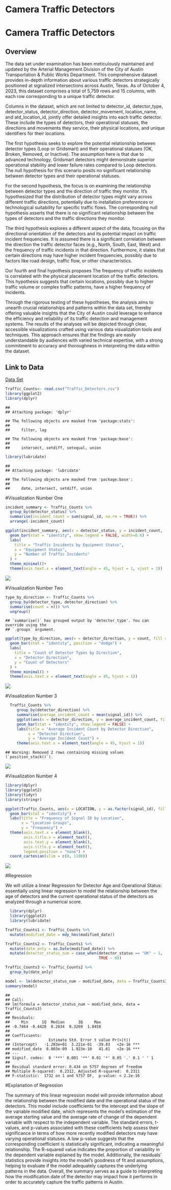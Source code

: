 Camera Traffic Detectors
================

# Camera Traffic Detectors

## Overview

The data set under examination has been meticulously maintained and
updated by the Arterial Management Division of the City of Austin
Transportation & Public Works Department. This comprehensive dataset
provides in-depth information about various traffic detectors
strategically positioned at signalized intersections across Austin,
Texas. As of October 4, 2023, this dataset comprises a total of 5,759
rows and 15 columns, with each row corresponding to a unique traffic
detector.

Columns in the dataset, which are not limited to detector_id,
detector_type, detector_status, detector_direction, detector_movement,
location_name, and atd_location_id, jointly offer detailed insights into
each traffic detector. These include the types of detectors, their
operational statuses, the directions and movements they service, their
physical locations, and unique identifiers for their locations.

The first hypothesis seeks to explore the potential relationship between
detector types (Loop or Gridsmart) and their operational statuses (OK,
Broken, Removed, or Inactive). The assumption here is that due to
advanced technology, Gridsmart detectors might demonstrate superior
operational stability and lower failure rates compared to Loop
detectors. The null hypothesis for this scenario posits no significant
relationship between detector types and their operational statuses.

For the second hypothesis, the focus is on examining the relationship
between detector types and the direction of traffic they monitor. It’s
hypothesized that the distribution of detector types might vary across
different traffic directions, potentially due to installation
preferences or technological suitability for specific traffic flows. The
corresponding null hypothesis asserts that there is no significant
relationship between the types of detectors and the traffic directions
they monitor.

The third hypothesis explores a different aspect of the data, focusing
on the directional orientation of the detectors and its potential impact
on traffic incident frequencies. It is assumed there is a significant
correlation between the direction the traffic detector faces (e.g.,
North, South, East, West) and the frequency of traffic incidents in that
direction. Furthermore, it states that certain directions may have
higher incident frequencies, possibly due to factors like road design,
traffic flow, or other characteristics.

Our fourth and final hypothesis proposes The frequency of traffic
incidents is correlated with the physical placement location of the
traffic detectors. This hypothesis suggests that certain locations,
possibly due to higher traffic volume or complex traffic patterns, have
a higher frequency of incidents.

Through the rigorous testing of these hypotheses, the analysis aims to
unearth crucial relationships and patterns within the data set, thereby
offering valuable insights that the City of Austin could leverage to
enhance the efficiency and reliability of its traffic detection and
management systems. The results of the analyses will be depicted through
clear, accessible visualizations crafted using various data
visualization tools and techniques. This approach ensures that the
findings are easily understandable by audiences with varied technical
expertise, with a strong commitment to accuracy and thoroughness in
interpreting the data within the dataset.

## Link to Data

[Data
Set](https://data.austintexas.gov/Transportation-and-Mobility/Traffic-Detectors/qpuw-8eeb)

``` r
Traffic_Counts<- read.csv("Traffic_Detectors.csv")
library(ggplot2)
library(dplyr)
```

    ## 
    ## Attaching package: 'dplyr'

    ## The following objects are masked from 'package:stats':
    ## 
    ##     filter, lag

    ## The following objects are masked from 'package:base':
    ## 
    ##     intersect, setdiff, setequal, union

``` r
library(lubridate)
```

    ## 
    ## Attaching package: 'lubridate'

    ## The following objects are masked from 'package:base':
    ## 
    ##     date, intersect, setdiff, union

\#Visualization Number One

``` r
incident_summary <- Traffic_Counts %>%
  group_by(detector_status) %>%
  summarise(incident_count = sum(signal_id, na.rm = TRUE)) %>%
  arrange(-incident_count)

ggplot(incident_summary, aes(x = detector_status, y = incident_count, fill = detector_status)) +
  geom_bar(stat = "identity", show.legend = FALSE, width=0.6) +
  labs(
    title = "Traffic Incidents by Equipment Status",
    x = "Equipment Status",
    y = "Number of Traffic Incidents"
  ) +
  theme_minimal()+
  theme(axis.text.x = element_text(angle = 45, hjust = 1, vjust = 1))
```

![](Readme_files/figure-gfm/unnamed-chunk-2-1.png)<!-- -->

\#Visualization Number Two

``` r
type_by_direction <- Traffic_Counts %>%
  group_by(detector_type, detector_direction) %>%
  summarise(count = n()) %>%
  ungroup()
```

    ## `summarise()` has grouped output by 'detector_type'. You can override using the
    ## `.groups` argument.

``` r
ggplot(type_by_direction, aes(x = detector_direction, y = count, fill = detector_type)) +
  geom_bar(stat = "identity", position = "dodge") +
  labs(
    title = "Count of Detector Types by Direction",
    x = "Detector Direction",
    y = "Count of Detectors"
  ) +
  theme_minimal() +
  theme(axis.text.x = element_text(angle = 45, hjust = 1))
```

![](Readme_files/figure-gfm/unnamed-chunk-3-1.png)<!-- -->

\#Visualization Number 3

``` r
  Traffic_Counts %>%
     group_by(detector_direction) %>%
     summarise(average_incident_count = mean(signal_id)) %>%
     ggplot(aes(x = detector_direction, y = average_incident_count, fill = detector_direction)) +
     geom_bar(stat = "identity", show.legend = FALSE) +
     labs(title = "Average Incident Count by Detector Direction",
          x = "Detector Direction",
          y = "Average Incident Count") +
     theme(axis.text.x = element_text(angle = 45, hjust = 1))
```

    ## Warning: Removed 2 rows containing missing values (`position_stack()`).

![](Readme_files/figure-gfm/unnamed-chunk-4-1.png)<!-- -->

\#Visualization Number 4

``` r
library(dplyr)
library(ggplot2)
library(tidyr)
library(stringr)

ggplot(Traffic_Counts, aes(x = LOCATION, y = as.factor(signal_id), fill = LOCATION)) +
  geom_bar(stat = "identity") +
  labs(title = "Frequency of Signal ID by Location",
       x = "Location Groups",
       y = "Frequency") +
  theme(axis.text.x = element_blank(),
        axis.title.x = element_text(),
        axis.text.y = element_blank(),
        axis.title.y = element_text(),
        legend.position = "none") +
  coord_cartesian(xlim = c(0, 1100)) 
```

![](Readme_files/figure-gfm/unnamed-chunk-5-1.png)<!-- -->

\#Regression

We will utilize a linear Regression for Detector Age and Operational
Status: essentially using linear regression to model the relationship
between the age of detectors and the current operational status of the
detectors as analyzed through a numerical score.

``` r
  library(dplyr)
  library(ggplot2)
  library(lubridate)

Traffic_Counts1 <- Traffic_Counts %>%
  mutate(modified_date = mdy_hms(modified_date))  

Traffic_Counts2 <- Traffic_Counts1 %>%
  mutate(date_only = as.Date(modified_date)) %>%
  mutate(detector_status_num = case_when(detector_status == "OK" ~ 1,
                                         TRUE ~ 0))

Traffic_Counts3 <- Traffic_Counts2 %>%
  group_by(date_only)

model <- lm(detector_status_num ~ modified_date, data = Traffic_Counts3)
summary(model)
```

    ## 
    ## Call:
    ## lm(formula = detector_status_num ~ modified_date, data = Traffic_Counts3)
    ## 
    ## Residuals:
    ##     Min      1Q  Median      3Q     Max 
    ## -0.7464 -0.4428  0.2834  0.3269  1.8458 
    ## 
    ## Coefficients:
    ##                 Estimate Std. Error t value Pr(>|t|)    
    ## (Intercept)   -1.283e+01  3.221e-01  -39.83   <2e-16 ***
    ## modified_date  8.003e-09  1.923e-10   41.61   <2e-16 ***
    ## ---
    ## Signif. codes:  0 '***' 0.001 '**' 0.01 '*' 0.05 '.' 0.1 ' ' 1
    ## 
    ## Residual standard error: 0.434 on 5757 degrees of freedom
    ## Multiple R-squared:  0.2312, Adjusted R-squared:  0.2311 
    ## F-statistic:  1732 on 1 and 5757 DF,  p-value: < 2.2e-16

\#Explanation of Regression

The summary of this linear regression model will provide information
about the relationship between the modified date and the operational
status of the detectors. This model include coefficients for the
intercept and the slope of the variable modified date, which represents
the model’s estimation of the average starting value and the average
rate of change of the dependent variable with respect to the independent
variable. The standard errors, t-values, and p-values associated with
these coefficients help assess their significance in terms of how more
recently modified detectors may have varying operational statuses. A low
p-value suggests that the corresponding coefficient is statistically
significant, indicating a meaningful relationship. The R-squared value
indicates the proportion of variability in the dependent variable
explained by the model. Additionally, the residuals’ statistics provide
insights into the model’s goodness of fit and assumptions, helping to
evaluate if the model adequately captures the underlying patterns in the
data. Overall, the summary serves as a guide to interpreting how the
modification date of the detector may impact how it performs in order to
accurately capture the traffic patterns in Austin.
